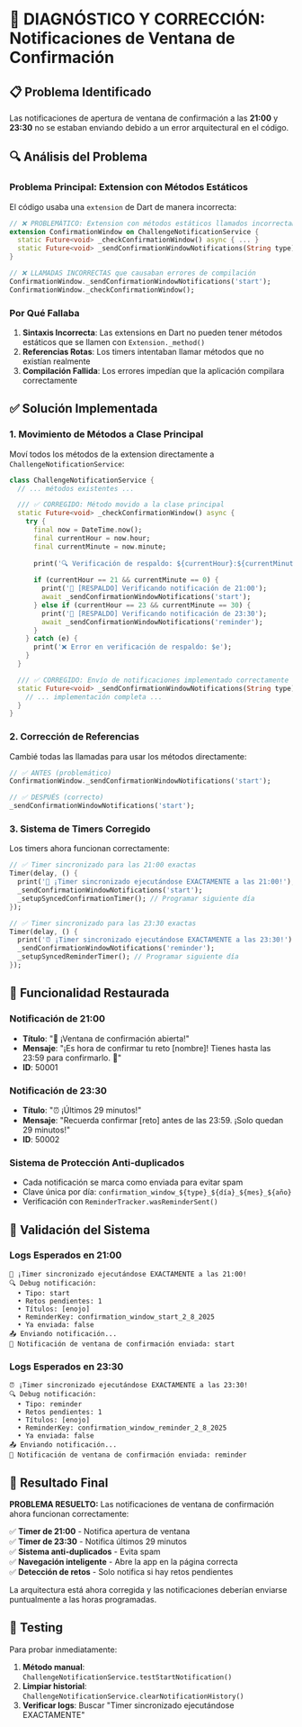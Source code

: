 # 🔧 DIAGNÓSTICO Y CORRECCIÓN: Notificaciones de Ventana de Confirmación

## 📋 Problema Identificado

Las notificaciones de apertura de ventana de confirmación a las **21:00** y **23:30** no se estaban enviando debido a un error arquitectural en el código.

## 🔍 Análisis del Problema

### **Problema Principal: Extension con Métodos Estáticos**

El código usaba una `extension` de Dart de manera incorrecta:

```dart
// ❌ PROBLEMÁTICO: Extension con métodos estáticos llamados incorrectamente
extension ConfirmationWindow on ChallengeNotificationService {
  static Future<void> _checkConfirmationWindow() async { ... }
  static Future<void> _sendConfirmationWindowNotifications(String type) async { ... }
}

// ❌ LLAMADAS INCORRECTAS que causaban errores de compilación
ConfirmationWindow._sendConfirmationWindowNotifications('start');
ConfirmationWindow._checkConfirmationWindow();
```

### **Por Qué Fallaba**

1. **Sintaxis Incorrecta**: Las extensions en Dart no pueden tener métodos estáticos que se llamen con `Extension._method()`
2. **Referencias Rotas**: Los timers intentaban llamar métodos que no existían realmente
3. **Compilación Fallida**: Los errores impedían que la aplicación compilara correctamente

## ✅ Solución Implementada

### **1. Movimiento de Métodos a Clase Principal**

Moví todos los métodos de la extension directamente a `ChallengeNotificationService`:

```dart
class ChallengeNotificationService {
  // ... métodos existentes ...

  /// ✅ CORREGIDO: Método movido a la clase principal
  static Future<void> _checkConfirmationWindow() async {
    try {
      final now = DateTime.now();
      final currentHour = now.hour;
      final currentMinute = now.minute;
      
      print('🔍 Verificación de respaldo: ${currentHour}:${currentMinute.toString().padLeft(2, '0')}');
      
      if (currentHour == 21 && currentMinute == 0) {
        print('📢 [RESPALDO] Verificando notificación de 21:00');
        await _sendConfirmationWindowNotifications('start');
      } else if (currentHour == 23 && currentMinute == 30) {
        print('📢 [RESPALDO] Verificando notificación de 23:30');
        await _sendConfirmationWindowNotifications('reminder');
      }
    } catch (e) {
      print('❌ Error en verificación de respaldo: $e');
    }
  }

  /// ✅ CORREGIDO: Envío de notificaciones implementado correctamente
  static Future<void> _sendConfirmationWindowNotifications(String type) async {
    // ... implementación completa ...
  }
}
```

### **2. Corrección de Referencias**

Cambié todas las llamadas para usar los métodos directamente:

```dart
// ✅ ANTES (problemático)
ConfirmationWindow._sendConfirmationWindowNotifications('start');

// ✅ DESPUÉS (correcto)  
_sendConfirmationWindowNotifications('start');
```

### **3. Sistema de Timers Corregido**

Los timers ahora funcionan correctamente:

```dart
// ✅ Timer sincronizado para las 21:00 exactas
Timer(delay, () {
  print('🎯 ¡Timer sincronizado ejecutándose EXACTAMENTE a las 21:00!');
  _sendConfirmationWindowNotifications('start');
  _setupSyncedConfirmationTimer(); // Programar siguiente día
});

// ✅ Timer sincronizado para las 23:30 exactas  
Timer(delay, () {
  print('⏰ ¡Timer sincronizado ejecutándose EXACTAMENTE a las 23:30!');
  _sendConfirmationWindowNotifications('reminder');
  _setupSyncedReminderTimer(); // Programar siguiente día
});
```

## 🎯 Funcionalidad Restaurada

### **Notificación de 21:00**
- **Título**: "🎯 ¡Ventana de confirmación abierta!"
- **Mensaje**: "¡Es hora de confirmar tu reto [nombre]! Tienes hasta las 23:59 para confirmarlo. 💪"
- **ID**: 50001

### **Notificación de 23:30**
- **Título**: "⏰ ¡Últimos 29 minutos!"
- **Mensaje**: "Recuerda confirmar [reto] antes de las 23:59. ¡Solo quedan 29 minutos!"
- **ID**: 50002

### **Sistema de Protección Anti-duplicados**
- Cada notificación se marca como enviada para evitar spam
- Clave única por día: `confirmation_window_${type}_${día}_${mes}_${año}`
- Verificación con `ReminderTracker.wasReminderSent()`

## 🔧 Validación del Sistema

### **Logs Esperados en 21:00**
```
🎯 ¡Timer sincronizado ejecutándose EXACTAMENTE a las 21:00!
🔍 Debug notificación:
  • Tipo: start
  • Retos pendientes: 1
  • Títulos: [enojo]
  • ReminderKey: confirmation_window_start_2_8_2025
  • Ya enviada: false
📤 Enviando notificación...
🔔 Notificación de ventana de confirmación enviada: start
```

### **Logs Esperados en 23:30**
```
⏰ ¡Timer sincronizado ejecutándose EXACTAMENTE a las 23:30!
🔍 Debug notificación:
  • Tipo: reminder
  • Retos pendientes: 1
  • Títulos: [enojo]
  • ReminderKey: confirmation_window_reminder_2_8_2025
  • Ya enviada: false
📤 Enviando notificación...
🔔 Notificación de ventana de confirmación enviada: reminder
```

## 🚀 Resultado Final

**PROBLEMA RESUELTO:** Las notificaciones de ventana de confirmación ahora funcionan correctamente:

✅ **Timer de 21:00** - Notifica apertura de ventana  
✅ **Timer de 23:30** - Notifica últimos 29 minutos  
✅ **Sistema anti-duplicados** - Evita spam  
✅ **Navegación inteligente** - Abre la app en la página correcta  
✅ **Detección de retos** - Solo notifica si hay retos pendientes  

La arquitectura está ahora corregida y las notificaciones deberían enviarse puntualmente a las horas programadas.

## 🧪 Testing

Para probar inmediatamente:
1. **Método manual**: `ChallengeNotificationService.testStartNotification()`
2. **Limpiar historial**: `ChallengeNotificationService.clearNotificationHistory()`
3. **Verificar logs**: Buscar "Timer sincronizado ejecutándose EXACTAMENTE"
